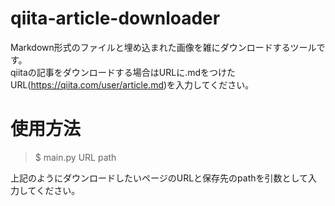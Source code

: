 # qiita-article-downloader
Markdown形式のファイルと埋め込まれた画像を雑にダウンロードするツールです。  
qiitaの記事をダウンロードする場合はURLに.mdをつけたURL(https://qiita.com/user/article.md)を入力してください。

# 使用方法
> $ main.py URL path

上記のようにダウンロードしたいページのURLと保存先のpathを引数として入力してください。
